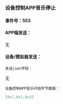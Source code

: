 ### 设备控制APP音乐停止

#### 事件号：553

#### APP端发送：

无



#### 设备/模拟器发送：

`发送json字段：`

无

`设备控制APP音乐开始字节数据：`

```c
[0x7,0x1,0x3]
```

